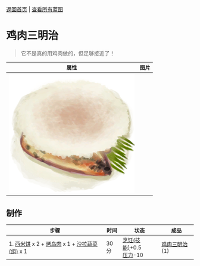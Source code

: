 [返回首页](index.md)   |  [查看所有蓝图](blueprint.md)
# 鸡肉三明治  
> 它不是真的用鸡肉做的，但足够接近了！  
  
  属性  |   图片   
 ----  |  ----:   
   |  ![](Sprite/ChickenSandwitch.png)   
  
## 制作  
步骤  |  时间  |  状态  |  成品  
----  |  ----  |  ----  |  ----  
1. [西米饼](SagoFlatbread.md) x 2 + [烤鸟肉](BirdMeatCooked.md) x 1 + [沙拉蔬菜(组)](GpTag_SaladGreens.md) x 1  |  30分  |  [烹饪(技能)](Skill_Cooking.md)+0.5<br>[压力](Stress.md)-10  |  [鸡肉三明治](ChickenSandwich.md)(1)  
